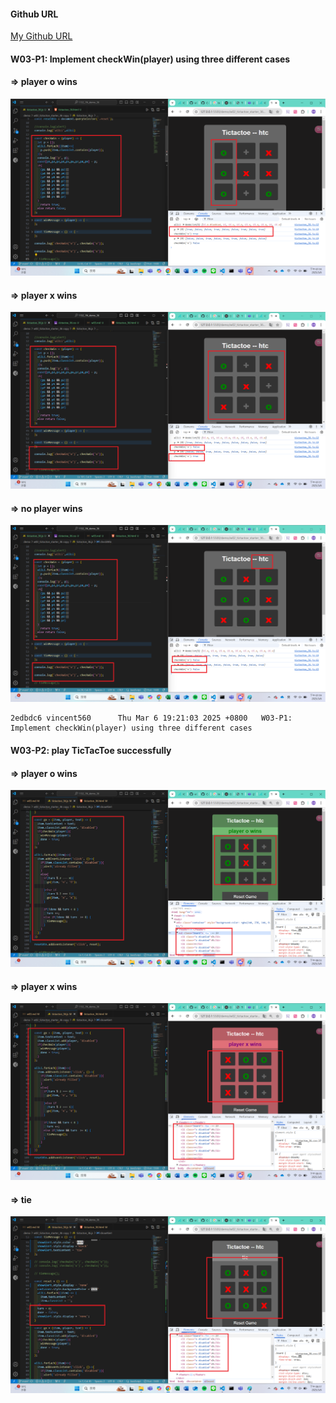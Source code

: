 #### Github URL
[My Github URL](https://github.com/vincent560/1132_1N_demo_36.git)
#### W03-P1: Implement checkWin(player) using three different cases
 
#### => player o wins
 
![](w03-p1-1.png)
 
#### => player x wins
 
![](w03-p1-2.png)
 
#### => no player wins
 
![](w03-p1-3.png)
 
```
2edbdc6 vincent560      Thu Mar 6 19:21:03 2025 +0800   W03-P1: Implement checkWin(player) using three different cases
```
#### W03-P2: play TicTacToe successfully
 
#### => player o wins
 
![](w03-p2-1.png)
 
#### => player x wins
 
![](w03-p2-2.png)
 
#### => tie
 
![](w03-p2-3.png)
 